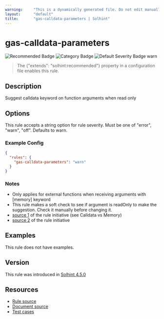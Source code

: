 ```yaml
---
warning:     "This is a dynamically generated file. Do not edit manually."
layout:      "default"
title:       "gas-calldata-parameters | Solhint"
---
```


# gas-calldata-parameters
![Recommended Badge](https://img.shields.io/badge/-Recommended-brightgreen)
![Category Badge](https://img.shields.io/badge/-Gas%20Consumption%20Rules-informational)
![Default Severity Badge warn](https://img.shields.io/badge/Default%20Severity-warn-yellow)
> The {"extends": "solhint:recommended"} property in a configuration file enables this rule.


## Description
Suggest calldata keyword on function arguments when read only

## Options
This rule accepts a string option for rule severity. Must be one of "error", "warn", "off". Defaults to warn.

### Example Config
```json
{
  "rules": {
    "gas-calldata-parameters": "warn"
  }
}
```

### Notes
- Only applies for external functions when receiving arguments with [memory] keyword
- This rule makes a soft check to see if argument is readOnly to make the suggestion. Check it manually before changing it.
- [source 1](https://coinsbench.com/comprehensive-guide-tips-and-tricks-for-gas-optimization-in-solidity-5380db734404) of the rule initiative (see Calldata vs Memory)
- [source 2](https://www.rareskills.io/post/gas-optimization?postId=c9db474a-ff97-4fa3-a51d-fe13ccb8fe3b#viewer-6acr7) of the rule initiative

## Examples
This rule does not have examples.

## Version
This rule was introduced in [Solhint 4.5.0](https://github.com/protofire/solhint/blob/v4.5.0)

## Resources
- [Rule source](https://github.com/protofire/solhint/blob/master/lib/rules/gas-consumption/gas-calldata-parameters.js)
- [Document source](https://github.com/protofire/solhint/blob/master/docs/rules/gas-consumption/gas-calldata-parameters.md)
- [Test cases](https://github.com/protofire/solhint/blob/master/test/rules/gas-consumption/gas-calldata-parameters.js)
